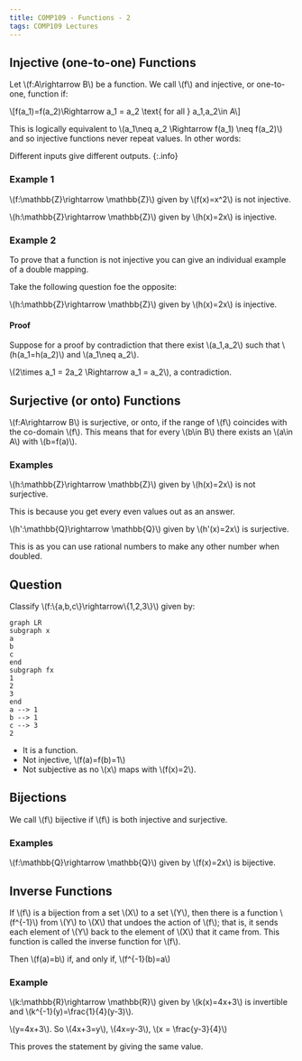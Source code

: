 ```yaml
---
title: COMP109 - Functions - 2
tags: COMP109 Lectures
---
```

## Injective (one-to-one) Functions
Let &#92;(f:A\rightarrow B&#92;) be a function. We call &#92;(f&#92;) and injective, or one-to-one, function if:

&#92;[f(a&#95;1)=f(a&#95;2)\Rightarrow a&#95;1 = a&#95;2 \text{ for all } a&#95;1,a&#95;2\in A&#92;]

This is logically equivalent to &#92;(a&#95;1\neq a&#95;2 \Rightarrow f(a&#95;1) \neq f(a&#95;2)&#92;) and so injective functions never repeat values. In other words:

Different inputs give different outputs.
{:.info}

### Example 1
&#92;(f:\mathbb{Z}\rightarrow \mathbb{Z}&#92;) given by &#92;(f(x)=x^2&#92;) is not injective.

&#92;(h:\mathbb{Z}\rightarrow \mathbb{Z}&#92;) given by &#92;(h(x)=2x&#92;) is injective.

### Example 2
To prove that a function is not injective you can give an individual example of a double mapping.

Take the following question foe the opposite:

&#92;(h:\mathbb{Z}\rightarrow \mathbb{Z}&#92;) given by &#92;(h(x)=2x&#92;) is injective.

#### Proof
Suppose for a proof by contradiction that there exist &#92;(a&#95;1,a&#95;2&#92;) such that &#92;(h(a&#95;1=h(a&#95;2)&#92;) and &#92;(a&#95;1\neq a&#95;2&#92;).

&#92;(2\times a&#95;1 = 2a&#95;2 \Rightarrow a&#95;1 = a&#95;2&#92;), a contradiction.

## Surjective (or onto) Functions
&#92;(f:A\rightarrow B&#92;) is surjective, or onto, if the range of &#92;(f&#92;) coincides with the co-domain &#92;(f&#92;). This means that for every &#92;(b\in B&#92;) there exists an &#92;(a\in A&#92;) with &#92;(b=f(a)&#92;).

### Examples
&#92;(h:\mathbb{Z}\rightarrow \mathbb{Z}&#92;) given by &#92;(h(x)=2x&#92;) is not surjective.

This is because you get every even values out as an answer.

&#92;(h':\mathbb{Q}\rightarrow \mathbb{Q}&#92;) given by &#92;(h'(x)=2x&#92;) is surjective.

This is as you can use rational numbers to make any other number when doubled.

## Question
Classify &#92;(f:&#92;{a,b,c&#92;}\rightarrow&#92;{1,2,3&#92;}&#92;) given by:

```mermaid
graph LR
subgraph x
a
b
c
end
subgraph fx
1
2
3
end
a --> 1
b --> 1
c --> 3
2
```

* It is a function.
* Not injective, &#92;(f(a)=f(b)=1&#92;)
* Not subjective as no &#92;(x&#92;) maps with &#92;(f(x)=2&#92;).

## Bijections
We call &#92;(f&#92;) bijective if &#92;(f&#92;) is both injective and surjective.

### Examples
&#92;(f:\mathbb{Q}\rightarrow \mathbb{Q}&#92;) given by &#92;(f(x)=2x&#92;) is bijective.

## Inverse Functions
If &#92;(f&#92;) is a bijection from a set &#92;(X&#92;) to a set &#92;(Y&#92;), then there is a function &#92;(f^{-1}&#92;) from &#92;(Y&#92;) to &#92;(X&#92;) that undoes the action of &#92;(f&#92;); that is, it sends each element of &#92;(Y&#92;) back to the element of &#92;(X&#92;) that it came from. This function is called the inverse function for &#92;(f&#92;).

Then &#92;(f(a)=b&#92;) if, and only if, &#92;(f^{-1}(b)=a&#92;)

### Example
&#92;(k:\mathbb{R}\rightarrow \mathbb{R}&#92;) given by &#92;(k(x)=4x+3&#92;) is invertible and &#92;(k^{-1}(y)=\frac{1}{4}(y-3)&#92;). 

&#92;(y=4x+3&#92;). So &#92;(4x+3=y&#92;), &#92;(4x=y-3&#92;), &#92;(x = \frac{y-3}{4}&#92;)

This proves the statement by giving the same value.
